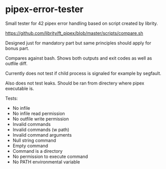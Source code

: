 # pipex-error-tester

Small tester for 42 pipex error handling based on script created by librity.

https://github.com/librity/ft_pipex/blob/master/scripts/compare.sh

Designed just for mandatory part but same principles should apply for bonus part.

Compares against bash. Shows both outputs and exit codes as well as outfile diff.

Currently does not test if child process is signaled for example by segfault.

Also does not test leaks. Should be ran from directery where pipex executable is.

Tests:

- No infile
- No infile read permission
- No outfile write permission
- Invalid commands
- Invalid commands (w path)
- Invalid command arguments
- Null string command
- Empty command
- Command is a directory
- No permission to execute command
- No PATH environmental variable
